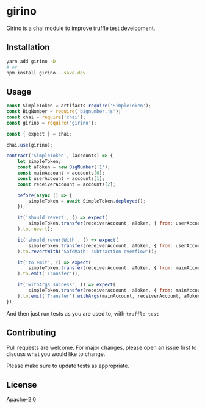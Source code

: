 # girino

Girino is a chai module to improve truffle test development.

## Installation

```bash
yarn add girino -D
# or
npm install girino --save-dev
```

## Usage

```javascript
const SimpleToken = artifacts.require('SimpleToken');
const BigNumber = require('bignumber.js');
const chai = require('chai');
const girino = require('girino');

const { expect } = chai;

chai.use(girino);

contract('SimpleToken', (accounts) => {
    let simpleToken;
    const aToken = new BigNumber('1');
    const mainAccount = accounts[0];
    const userAccount = accounts[1];
    const receiverAccount = accounts[2];

    before(async () => {
        simpleToken = await SimpleToken.deployed();
    });

    it('should revert', () => expect(
        simpleToken.transfer(receiverAccount, aToken, { from: userAccount }),
    ).to.revert);

    it('should revertWith', () => expect(
        simpleToken.transfer(receiverAccount, aToken, { from: userAccount }),
    ).to.revertWith('SafeMath: subtraction overflow'));

    it('to emit', () => expect(
        simpleToken.transfer(receiverAccount, aToken, { from: mainAccount }),
    ).to.emit('Transfer'));

    it('withArgs success', () => expect(
        simpleToken.transfer(receiverAccount, aToken, { from: mainAccount }),
    ).to.emit('Transfer').withArgs(mainAccount, receiverAccount, aToken));
});

```

And then just run tests as you are used to, with `truffle test`

## Contributing
Pull requests are welcome. For major changes, please open an issue first to discuss what you would like to change.

Please make sure to update tests as appropriate.

## License
[Apache-2.0](LICENSE)
